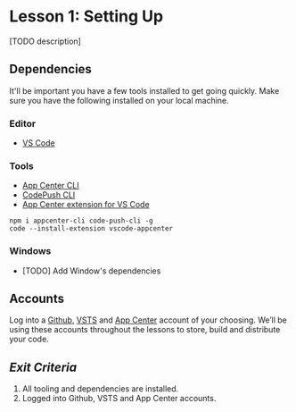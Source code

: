 # Lesson 1: Setting Up
[TODO description]

## Dependencies
It'll be important you have a few tools installed to get going quickly. Make sure you have the following installed on your local machine.

### Editor
- [VS Code](https://code.visualstudio.com/download)

### Tools
- [App Center CLI](https://www.npmjs.com/package/appcenter-cli)
- [CodePush CLI](https://www.npmjs.com/package/code-push-cli)
- [App Center extension for VS Code](https://github.com/Microsoft/vscode-appcenter)
```
npm i appcenter-cli code-push-cli -g
code --install-extension vscode-appcenter
```

### Windows
- [TODO] Add Window's dependencies


## Accounts
Log into a [Github](https://github.com), [VSTS](htts://visualstudio.com) and [App Center](https://appcenter.ms) account of your choosing. We’ll be using these accounts throughout the lessons to store, build and distribute your code. 

## _Exit Criteria_
1. All tooling and dependencies are installed.
2. Logged into Github, VSTS and App Center accounts.